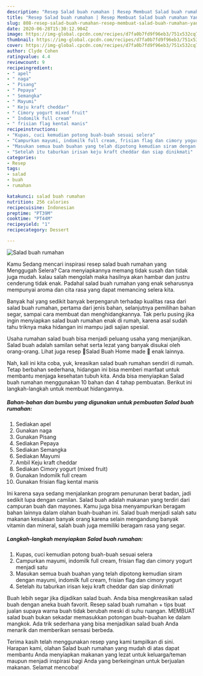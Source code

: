 ```yaml
---
description: "Resep Salad buah rumahan | Resep Membuat Salad buah rumahan Yang Lezat"
title: "Resep Salad buah rumahan | Resep Membuat Salad buah rumahan Yang Lezat"
slug: 808-resep-salad-buah-rumahan-resep-membuat-salad-buah-rumahan-yang-lezat
date: 2020-06-28T15:30:12.904Z
image: https://img-global.cpcdn.com/recipes/d7fa0b7fd9f96eb3/751x532cq70/salad-buah-rumahan-foto-resep-utama.jpg
thumbnail: https://img-global.cpcdn.com/recipes/d7fa0b7fd9f96eb3/751x532cq70/salad-buah-rumahan-foto-resep-utama.jpg
cover: https://img-global.cpcdn.com/recipes/d7fa0b7fd9f96eb3/751x532cq70/salad-buah-rumahan-foto-resep-utama.jpg
author: Clyde Cohen
ratingvalue: 4.4
reviewcount: 9
recipeingredient:
- " apel"
- " naga"
- " Pisang"
- " Pepaya"
- " Semangka"
- " Mayumi"
- " Keju kraft cheddar"
- " Cimory yogurt mixed fruit"
- " Indomilk full cream"
- " frisian flag kental manis"
recipeinstructions:
- "Kupas, cuci kemudian potong buah-buah sesuai selera"
- "Campurkan mayumi, indomilk full cream, frisian flag dan cimory yogurt menjadi satu"
- "Masukan semua buah buahan yang telah dipotong kemudian siram dengan mayumi, indomilk full cream, frisian flag dan cimory yogurt"
- "Setelah itu taburkan irisan keju kraft cheddar dan siap dinikmati"
categories:
- Resep
tags:
- salad
- buah
- rumahan

katakunci: salad buah rumahan 
nutrition: 256 calories
recipecuisine: Indonesian
preptime: "PT39M"
cooktime: "PT44M"
recipeyield: "1"
recipecategory: Dessert

---
```



![Salad buah rumahan](https://img-global.cpcdn.com/recipes/d7fa0b7fd9f96eb3/751x532cq70/salad-buah-rumahan-foto-resep-utama.jpg)

Kamu Sedang mencari inspirasi resep salad buah rumahan yang Menggugah Selera? Cara menyiapkannya memang tidak susah dan tidak juga mudah. kalau salah mengolah maka hasilnya akan hambar dan justru cenderung tidak enak. Padahal salad buah rumahan yang enak seharusnya mempunyai aroma dan cita rasa yang dapat memancing selera kita.

Banyak hal yang sedikit banyak berpengaruh terhadap kualitas rasa dari salad buah rumahan, pertama dari jenis bahan, selanjutnya pemilihan bahan segar, sampai cara membuat dan menghidangkannya. Tak perlu pusing jika ingin menyiapkan salad buah rumahan enak di rumah, karena asal sudah tahu triknya maka hidangan ini mampu jadi sajian spesial.

Usaha rumahan salad buah bisa menjadi peluang usaha yang menjanjikan. Salad buah adalah samilan sehat serta lezat yang banyak disukai oleh orang-orang. Lihat juga resep 🍓Salad Buah Home made 🍇 enak lainnya.


Nah, kali ini kita coba, yuk, kreasikan salad buah rumahan sendiri di rumah. Tetap berbahan sederhana, hidangan ini bisa memberi manfaat untuk membantu menjaga kesehatan tubuh kita. Anda bisa menyiapkan Salad buah rumahan menggunakan 10 bahan dan 4 tahap pembuatan. Berikut ini langkah-langkah untuk membuat hidangannya.

<!--inarticleads1-->

##### Bahan-bahan dan bumbu yang digunakan untuk pembuatan Salad buah rumahan:

1. Sediakan  apel
1. Gunakan  naga
1. Gunakan  Pisang
1. Sediakan  Pepaya
1. Sediakan  Semangka
1. Sediakan  Mayumi
1. Ambil  Keju kraft cheddar
1. Sediakan  Cimory yogurt (mixed fruit)
1. Gunakan  Indomilk full cream
1. Gunakan  frisian flag kental manis


Ini karena saya sedang menjalankan program penurunan berat badan, jadi sedikit lupa dengan camilan. Salad buah adalah makanan yang terdiri dari campuran buah dan mayones. Kamu juga bisa menyampurkan beragam bahan lainnya dalam olahan buah-buahan ini. Salad buah menjadi salah satu makanan kesukaan banyak orang karena selain mengandung banyak vitamin dan mineral, salah buah juga memiliki beragam rasa yang segar. 

<!--inarticleads2-->

##### Langkah-langkah menyiapkan Salad buah rumahan:

1. Kupas, cuci kemudian potong buah-buah sesuai selera
1. Campurkan mayumi, indomilk full cream, frisian flag dan cimory yogurt menjadi satu
1. Masukan semua buah buahan yang telah dipotong kemudian siram dengan mayumi, indomilk full cream, frisian flag dan cimory yogurt
1. Setelah itu taburkan irisan keju kraft cheddar dan siap dinikmati


Buah lebih segar jika dijadikan salad buah. Anda bisa mengkreasikan salad buah dengan aneka buah favorit. Resep salad buah rumahan + tips buat jualan supaya warna buah tidak berubah meski di suhu ruangan. MEMBUAT salad buah bukan sekadar memasukkan potongan buah-buahan ke dalam mangkok. Ada trik sederhana yang bisa menjadikan salad buah Anda menarik dan memberikan sensasi berbeda. 

Terima kasih telah menggunakan resep yang kami tampilkan di sini. Harapan kami, olahan Salad buah rumahan yang mudah di atas dapat membantu Anda menyiapkan makanan yang lezat untuk keluarga/teman maupun menjadi inspirasi bagi Anda yang berkeinginan untuk berjualan makanan. Selamat mencoba!
